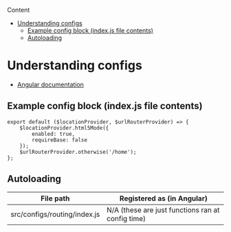 <!-- START doctoc generated TOC please keep comment here to allow auto update -->
<!-- DON'T EDIT THIS SECTION, INSTEAD RE-RUN doctoc TO UPDATE -->
Content

- [Understanding configs](#understanding-configs)
  - [Example config block (index.js file contents)](#example-config-block-indexjs-file-contents)
  - [Autoloading](#autoloading)

<!-- END doctoc generated TOC please keep comment here to allow auto update -->

# Understanding configs

* [Angular documentation](https://docs.angularjs.org/guide/module#configuration-blocks)

## Example config block (index.js file contents)

```
export default ($locationProvider, $urlRouterProvider) => {
    $locationProvider.html5Mode({
        enabled: true,
        requireBase: false
    });
    $urlRouterProvider.otherwise('/home');
};
```
## Autoloading

|File path|Registered as (in Angular)|
|---|---|
|src/configs/routing/index.js|N/A (these are just functions ran at config time)|
